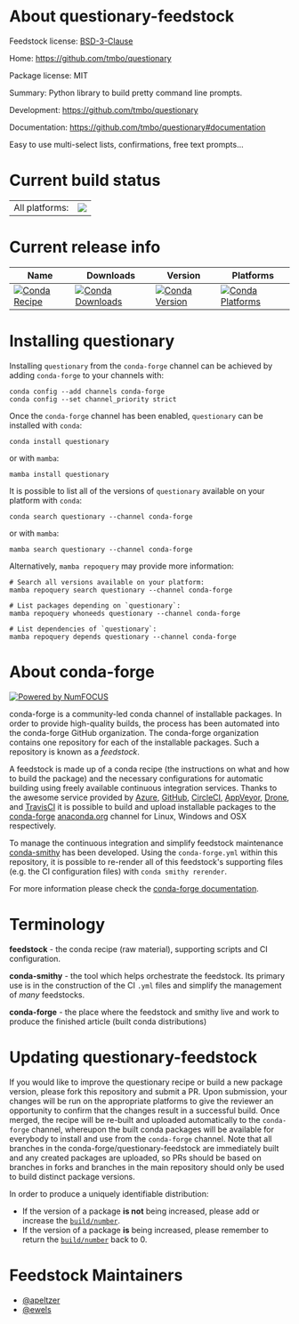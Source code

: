 About questionary-feedstock
===========================

Feedstock license: [BSD-3-Clause](https://github.com/conda-forge/questionary-feedstock/blob/main/LICENSE.txt)

Home: https://github.com/tmbo/questionary

Package license: MIT

Summary: Python library to build pretty command line prompts.

Development: https://github.com/tmbo/questionary

Documentation: https://github.com/tmbo/questionary#documentation

Easy to use multi-select lists, confirmations, free text prompts...

Current build status
====================


<table><tr><td>All platforms:</td>
    <td>
      <a href="https://dev.azure.com/conda-forge/feedstock-builds/_build/latest?definitionId=11418&branchName=main">
        <img src="https://dev.azure.com/conda-forge/feedstock-builds/_apis/build/status/questionary-feedstock?branchName=main">
      </a>
    </td>
  </tr>
</table>

Current release info
====================

| Name | Downloads | Version | Platforms |
| --- | --- | --- | --- |
| [![Conda Recipe](https://img.shields.io/badge/recipe-questionary-green.svg)](https://anaconda.org/conda-forge/questionary) | [![Conda Downloads](https://img.shields.io/conda/dn/conda-forge/questionary.svg)](https://anaconda.org/conda-forge/questionary) | [![Conda Version](https://img.shields.io/conda/vn/conda-forge/questionary.svg)](https://anaconda.org/conda-forge/questionary) | [![Conda Platforms](https://img.shields.io/conda/pn/conda-forge/questionary.svg)](https://anaconda.org/conda-forge/questionary) |

Installing questionary
======================

Installing `questionary` from the `conda-forge` channel can be achieved by adding `conda-forge` to your channels with:

```
conda config --add channels conda-forge
conda config --set channel_priority strict
```

Once the `conda-forge` channel has been enabled, `questionary` can be installed with `conda`:

```
conda install questionary
```

or with `mamba`:

```
mamba install questionary
```

It is possible to list all of the versions of `questionary` available on your platform with `conda`:

```
conda search questionary --channel conda-forge
```

or with `mamba`:

```
mamba search questionary --channel conda-forge
```

Alternatively, `mamba repoquery` may provide more information:

```
# Search all versions available on your platform:
mamba repoquery search questionary --channel conda-forge

# List packages depending on `questionary`:
mamba repoquery whoneeds questionary --channel conda-forge

# List dependencies of `questionary`:
mamba repoquery depends questionary --channel conda-forge
```


About conda-forge
=================

[![Powered by
NumFOCUS](https://img.shields.io/badge/powered%20by-NumFOCUS-orange.svg?style=flat&colorA=E1523D&colorB=007D8A)](https://numfocus.org)

conda-forge is a community-led conda channel of installable packages.
In order to provide high-quality builds, the process has been automated into the
conda-forge GitHub organization. The conda-forge organization contains one repository
for each of the installable packages. Such a repository is known as a *feedstock*.

A feedstock is made up of a conda recipe (the instructions on what and how to build
the package) and the necessary configurations for automatic building using freely
available continuous integration services. Thanks to the awesome service provided by
[Azure](https://azure.microsoft.com/en-us/services/devops/), [GitHub](https://github.com/),
[CircleCI](https://circleci.com/), [AppVeyor](https://www.appveyor.com/),
[Drone](https://cloud.drone.io/welcome), and [TravisCI](https://travis-ci.com/)
it is possible to build and upload installable packages to the
[conda-forge](https://anaconda.org/conda-forge) [anaconda.org](https://anaconda.org/)
channel for Linux, Windows and OSX respectively.

To manage the continuous integration and simplify feedstock maintenance
[conda-smithy](https://github.com/conda-forge/conda-smithy) has been developed.
Using the ``conda-forge.yml`` within this repository, it is possible to re-render all of
this feedstock's supporting files (e.g. the CI configuration files) with ``conda smithy rerender``.

For more information please check the [conda-forge documentation](https://conda-forge.org/docs/).

Terminology
===========

**feedstock** - the conda recipe (raw material), supporting scripts and CI configuration.

**conda-smithy** - the tool which helps orchestrate the feedstock.
                   Its primary use is in the construction of the CI ``.yml`` files
                   and simplify the management of *many* feedstocks.

**conda-forge** - the place where the feedstock and smithy live and work to
                  produce the finished article (built conda distributions)


Updating questionary-feedstock
==============================

If you would like to improve the questionary recipe or build a new
package version, please fork this repository and submit a PR. Upon submission,
your changes will be run on the appropriate platforms to give the reviewer an
opportunity to confirm that the changes result in a successful build. Once
merged, the recipe will be re-built and uploaded automatically to the
`conda-forge` channel, whereupon the built conda packages will be available for
everybody to install and use from the `conda-forge` channel.
Note that all branches in the conda-forge/questionary-feedstock are
immediately built and any created packages are uploaded, so PRs should be based
on branches in forks and branches in the main repository should only be used to
build distinct package versions.

In order to produce a uniquely identifiable distribution:
 * If the version of a package **is not** being increased, please add or increase
   the [``build/number``](https://docs.conda.io/projects/conda-build/en/latest/resources/define-metadata.html#build-number-and-string).
 * If the version of a package **is** being increased, please remember to return
   the [``build/number``](https://docs.conda.io/projects/conda-build/en/latest/resources/define-metadata.html#build-number-and-string)
   back to 0.

Feedstock Maintainers
=====================

* [@apeltzer](https://github.com/apeltzer/)
* [@ewels](https://github.com/ewels/)

